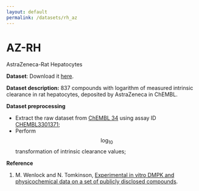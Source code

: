 ```yaml
---
layout: default
permalink: /datasets/rh_az
---
```


<script id="MathJax-script" async src="https://cdn.jsdelivr.net/npm/mathjax@3/es5/tex-mml-chtml.js"></script>


# AZ-RH

AstraZeneca-Rat Hepatocytes


**Dataset**: Download it [here](/ADMET/datasets/hepatocyte_rat_AstraZeneca.csv). 

**Dataset description:** 837 compounds with logarithm of measured intrinsic clearance in rat hepatocytes, deposited by AstraZeneca in ChEMBL. 

**Dataset preprocessing**

- Extract the raw dataset from [ChEMBL 34](https://ftp.ebi.ac.uk/pub/databases/chembl/ChEMBLdb/releases/chembl_34/) using assay ID [CHEMBL3301371](https://www.ebi.ac.uk/chembl/explore/assay/CHEMBL3301371); 
- Perform $$\log_{10}$$ transformation of intrinsic clearance values;


**Reference**

1. M. Wenlock and N. Tomkinson, [Experimental in vitro DMPK and physicochemical data on a set of publicly disclosed compounds](https://doi.org/10.6019/CHEMBL3301361).

